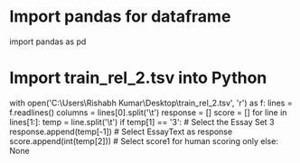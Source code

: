 # Import pandas for dataframe 
import pandas as pd 

# Import train_rel_2.tsv into Python
with open('C:\\Users\\Rishabh Kumar\\Desktop\\train_rel_2.tsv', 'r') as f:
    lines = f.readlines()
    columns = lines[0].split('\t')
    response = []
    score = []
    for line in lines[1:]:
        temp = line.split('\t') 
        if temp[1] == '3':   # Select the Essay Set 3
            response.append(temp[-1])  # Select EssayText as response
            score.append(int(temp[2])) # Select score1 for human scoring only
        else: 
            None

